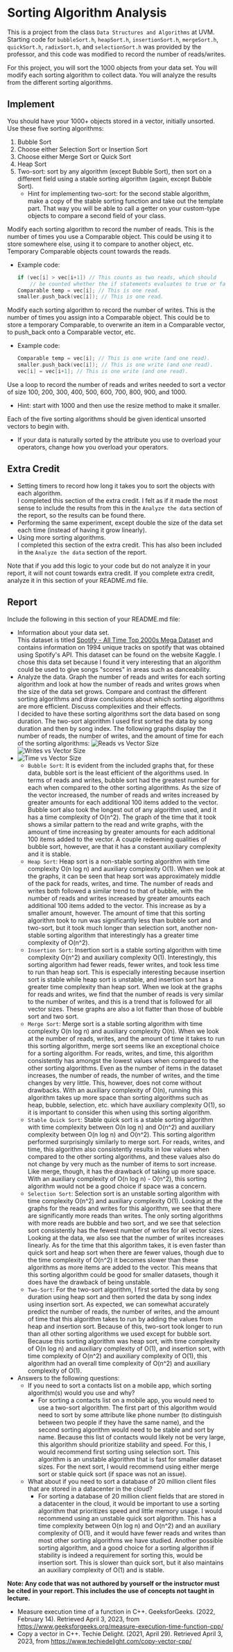 # Sorting Algorithm Analysis

This is a project from the class `Data Structures and Algorithms` at UVM. Starting code for `bubbleSort.h`, `heapSort.h`, `insertionSort.h`, `mergeSort.h`, `quickSort.h`, `radixSort.h`, and `selectionSort.h` was provided by the professor, and this code was modified to record the number of reads/writes.

For this project, you will sort the 1000 objects from your data set. You will modify each sorting algorithm to collect data. You will analyze the results from the different sorting algorithms.

## Implement
You should have your 1000+ objects stored in a vector, initially unsorted.
Use these five sorting algorithms:
1. Bubble Sort
2. Choose either Selection Sort or Insertion Sort
3. Choose either Merge Sort or Quick Sort
4. Heap Sort
5. Two-sort: sort by any algorithm (except Bubble Sort), then sort on a different field using a stable sorting algorithm (again, except Bubble Sort).
   * Hint for implementing two-sort: for the second stable algorithm, make a copy of the stable sorting function and take out the template part. That way you will be able to call a getter on your custom-type objects to compare a second field of your class.

Modify each sorting algorithm to record the number of reads. This is the number of times you use a Comparable object. This could be using it to store somewhere else, using it to compare to another object, etc. Temporary Comparable objects count towards the reads. 
* Example code:
  ```cpp
  if (vec[i] > vec[i+1]) // This counts as two reads, which should
      // be counted whether the if statements evaluates to true or false.
  Comparable temp = vec[i]; // This is one read.
  smaller.push_back(vec[i]); // This is one read.
  ```
Modify each sorting algorithm to record the number of writes. This is the number of times you assign into a Comparable object. This could be to store a temporary Comparable, to overwrite an item in a Comparable vector, to push_back onto a Comparable vector, etc.
* Example code:
  ```cpp
  Comparable temp = vec[i]; // This is one write (and one read).
  smaller.push_back(vec[i]); // This is one write (and one read).
  vec[i] = vec[i+1]; // This is one write (and one read).
  ```
Use a loop to record the number of reads and writes needed to sort a vector of size 100, 200, 300, 400, 500, 600, 700, 800, 900, and 1000.
* Hint: start with 1000 and then use the resize method to make it smaller. 

Each of the five sorting algorithms should be given identical unsorted vectors to begin with. 
* If your data is naturally sorted by the attribute you use to overload your operators, change how you overload your operators.

## Extra Credit
* Setting timers to record how long it takes you to sort the objects with each algorithm.\
  I completed this section of the extra credit. I felt as if it made the most sense to include the results from this in the `Analyze the data` section of the report, so the results can be found there.
* Performing the same experiment, except double the size of the data set each time (instead of having it grow linearly).
* Using more sorting algorithms.\
  I completed this section of the extra credit. This has also been included in the `Analyze the data` section of the report.

Note that if you add this logic to your code but do not analyze it in your report, it will not count towards extra credit. If you complete extra credit, analyze it in this section of your README.md file.

## Report
Include the following in this section of your README.md file:
* Information about your data set.\
  This dataset is titled [Spotify - All Time Top 2000s Mega Dataset](https://www.kaggle.com/datasets/iamsumat/spotify-top-2000s-mega-dataset?resource=download&select=Spotify-2000.csv) and contains information on 1994 unique tracks on spotify that was obtained using Spotify's API. This dataset can be found on the website Kaggle. I chose this data set because I found it very interesting that an algorithm could be used to give songs "scores" in areas such as danceability.
* Analyze the data. Graph the number of reads and writes for each sorting algorithm and look at how the number of reads and writes grows when the size of the data set grows. Compare and contrast the different sorting algorithms and draw conclusions about which sorting algorithms are more efficient. Discuss complexities and their effects.\
  I decided to have these sorting algorithms sort the data based on song duration. The two-sort algorithm I used first sorted the data by song duration and then by song index. The following graphs display the number of reads, the number of writes, and the amount of time for each of the sorting algorithms:
  ![Reads vs Vector Size](graphs/graph-reads.png)
  ![Writes vs Vector Size](graphs/graph-writes.png)
* ![Time vs Vector Size](graphs/graph-time.png)
  * `Bubble Sort`: It is evident from the included graphs that, for these data, bubble sort is the least efficient of the algorithms used. In terms of reads and writes, bubble sort had the greatest number for each when compared to the other sorting algorithms. As the size of the vector increased, the number of reads and writes increased by greater amounts for each additional 100 items added to the vector. Bubble sort also took the longest out of any algorithm used, and it has a time complexity of O(n^2). The graph of the time that it took shows a similar pattern to the read and write graphs, with the amount of time increasing by greater amounts for each additional 100 items added to the vector. A couple redeeming qualities of bubble sort, however, are that it has a constant auxiliary complexity and it is stable.
  * `Heap Sort`: Heap sort is a non-stable sorting algorithm with time complexity O(n log n) and auxiliary complexity O(1). When we look at the graphs, it can be seen that heap sort was approximately middle of the pack for reads, writes, and time. The number of reads and writes both followed a similar trend to that of bubble, with the number of reads and writes increased by greater amounts each additional 100 items added to the vector. This increase as by a smaller amount, however. The amount of time that this sorting algorithm took to run was significantly less than bubble sort and two-sort, but it took much longer than selection sort, another non-stable sorting algorithm that interestingly has a greater time complexity of O(n^2).
  * `Insertion Sort`: Insertion sort is a stable sorting algorithm with time complexity O(n^2) and auxiliary complexity O(1). Interestingly, this sorting algorithm had fewer reads, fewer writes, and took less time to run than heap sort. This is especially interesting because insertion sort is stable while heap sort is unstable, and insertion sort has a greater time complexity than heap sort. When we look at the graphs for reads and writes, we find that the number of reads is very similar to the number of writes, and this is a trend that is followed for all vector sizes. These graphs are also a lot flatter than those of bubble sort and two sort.
  * `Merge Sort`: Merge sort is a stable sorting algorithm with time complexity O(n log n) and auxiliary complexity O(n). When we look at the number of reads, writes, and the amount of time it takes to run this sorting algorithm, merge sort seems like an exceptional choice for a sorting algorithm. For reads, writes, and time, this algorithm consistently has amongst the lowest values when compared to the other sorting algorithms. Even as the number of items in the dataset increases, the number of reads, the number of writes, and the time changes by very little. This, however, does not come without drawbacks. With an auxiliary complexity of O(n), running this algorithm takes up more space than sorting algorithms such as heap, bubble, selection, etc. which have auxiliary complexity O(1), so it is important to consider this when using this sorting algorithm.
  * `Stable Quick Sort`: Stable quick sort is a stable sorting algorithm with time complexity between O(n log n) and O(n^2) and auxiliary complexity between O(n log n) and O(n^2). This sorting algorithm performed surprisingly similarly to merge sort. For reads, writes, and time, this algorithm also consistently results in low values when compared to the other sorting algorithms, and these values also do not change by very much as the number of items to sort increase. Like merge, though, it has the drawback of taking up more space. With an auxiliary complexity of O(n log n) - O(n^2), this sorting algorithm would not be a good choice if space was a concern.
  * `Selection Sort`: Selection sort is an unstable sorting algorithm with time complexity O(n^2) and auxiliary complexity O(1). Looking at the graphs for the reads and writes for this algorithm, we see that there are significantly more reads than writes. The only sorting algorithms with more reads are bubble and two sort, and we see that selection sort consistently has the fewest number of writes for all vector sizes. Looking at the data, we also see that the number of writes increases linearly. As for the time that this algorithm takes, it is even faster than quick sort and heap sort when there are fewer values, though due to the time complexity of O(n^2) it becomes slower than these algorithms as more items are added to the vector. This means that this sorting algorithm could be good for smaller datasets, though it does have the drawback of being unstable.
  * `Two-Sort`: For the two-sort algorithm, I first sorted the data by song duration using heap sort and then sorted the data by song index using insertion sort. As expected, we can somewhat accurately predict the number of reads, the number of writes, and the amount of time that this algorithm takes to run by adding the values from heap and insertion sort. Because of this, two-sort took longer to run than all other sorting algorithms we used except for bubble sort. Because this sorting algorithm was heap sort, with time complexity of O(n log n) and auxiliary complexity of O(1), and insertion sort, with time complexity of O(n^2) and auxiliary complexity of O(1), this algorithm had an overall time complexity of O(n^2) and auxiliary complexity of O(1).
* Answers to the following questions: 
  * If you need to sort a contacts list on a mobile app, which sorting algorithm(s) would you use and why? 
    * For sorting a contacts list on a mobile app, you would need to use a two-sort algorithm. The first part of this algorithm would need to sort by some attribute like phone number (to distinguish between two people if they have the same name), and the second sorting algorithm would need to be stable and sort by name. Because this list of contacts would likely not be very large, this algorithm should prioritize stability and speed. For this, I would recommend first sorting using selection sort. This algorithm is an unstable algorithm that is fast for smaller dataset sizes. For the next sort, I would recommend using either merge sort or stable quick sort (if space was not an issue).
  * What about if you need to sort a database of 20 million client files that are stored in a datacenter in the cloud?
    * For sorting a database of 20 million client fields that are stored in a datacenter in the cloud, it would be important to use a sorting algorithm that prioritizes speed and little memory usage. I would recommend using an unstable quick sort algorithm. This has a time complexity between O(n log n) and O(n^2) and an auxiliary complexity of O(1), and it would have fewer reads and writes than most other sorting algorithms we have studied. Another possible sorting algorithm, and a good choice for a sorting algorithm if stability is indeed a requirement for sorting this, would be insertion sort. This is slower than quick sort, but it also maintains an auxiliary complexity of O(1) and is stable.

**Note: Any code that was not authored by yourself or the instructor must be cited in your report. This includes the use of concepts not taught in lecture.**
* Measure execution time of a function in C++. GeeksforGeeks. (2022, February 14). Retrieved April 3, 2023, from https://www.geeksforgeeks.org/measure-execution-time-function-cpp/
* Copy a vector in C++. Techie Delight. (2021, April 29). Retrieved April 3, 2023, from https://www.techiedelight.com/copy-vector-cpp/
